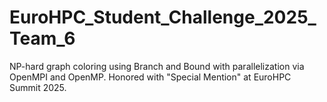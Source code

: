 # EuroHPC_Student_Challenge_2025_Team_6
NP-hard graph coloring using Branch and Bound with parallelization via OpenMPI and OpenMP. Honored with "Special Mention" at EuroHPC Summit 2025.
